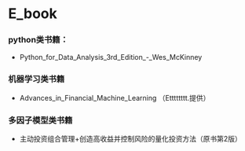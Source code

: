 # E_book

### python类书籍：
+ Python_for_Data_Analysis_3rd_Edition_-_Wes_McKinney

### 机器学习类书籍
+ Advances_in_Financial_Machine_Learning （Etttttttt.提供）

### 多因子模型类书籍
+ 主动投资组合管理+创造高收益并控制风险的量化投资方法（原书第2版）
